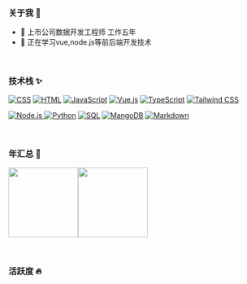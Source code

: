 ### 关于我 🤩
- 🔭 上市公司数据开发工程师  工作五年
- 🌱 正在学习vue,node.js等前后端开发技术

<br>

### 技术栈 ✨

<a href="#"><img alt="CSS" src="https://img.shields.io/badge/CSS-1572B6.svg?logo=css3&logoColor=white"></a>
<a href="#"><img alt="HTML" src="https://img.shields.io/badge/HTML-E34F26.svg?logo=html5&logoColor=white"></a>
<a href="#"><img alt="JavaScript" src="https://img.shields.io/badge/JavaScript-F7DF1E.svg?logo=javascript&logoColor=white"></a>
<a href="#"><img alt="Vue.js" src="https://img.shields.io/badge/Vue-4FC08D.svg?logo=Vue.js&logoColor=white"></a>
<a href="#"><img alt="TypeScript" src="https://img.shields.io/badge/TypeScript-3178C6.svg?logo=TypeScript&logoColor=white"></a>
<a href="#"><img alt="Tailwind CSS" src="https://img.shields.io/badge/Tailwind CSS-06B6D4.svg?logo=Tailwind CSS&logoColor=white"></a>

<a href="#"><img alt="Node.js" src="https://img.shields.io/badge/Node.js-43853D.svg?logo=node.js&logoColor=white">
<a href="#"><img alt="Python" src="https://img.shields.io/badge/Python-14354C.svg?logo=python&logoColor=white"></a>
<a href="#"><img alt="SQL" src="https://img.shields.io/badge/MSSQL-cc2927.svg?logo=Microsoft SQL Server&logoColor=white"></a >
<a href="#"><img alt="MangoDB" src="https://img.shields.io/badge/MangoDB-47A248.svg?logo=MongoDB&logoColor=white"></a >
<a href="#"><img alt="Markdown" src="https://img.shields.io/badge/Markdown-000000.svg?logo=markdown&logoColor=white"></a>
  
  
<br>
  
### 年汇总 🌟

<img alt="" height="137px" src="https://github-readme-stats.vercel.app/api?username=iihao&hide_title=true&hide_border=true&show_icons=true&include_all_commits=true&line_height=21&bg_color=0,EC6C6C,FFD479,FFFC79,73FA79&theme=graywhite&locale=cn" /><img alt="" height="137px" src="https://github-readme-stats.vercel.app/api/top-langs/?username=liyupi&hide_title=true&hide_border=true&layout=compact&bg_color=0,73FA79,73FDFF,D783FF&theme=graywhite&locale=cn" />
  
<br>

### 活跃度 🔥
  
  <img alt="" src="https://activity-graph.herokuapp.com/graph?username=iihao&theme=vue" />

